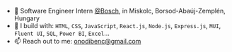 - 🏢 Software Engineer Intern [@Bosch](https://www.bosch.hu/vallalatunk/a-bosch-magyarorszagon/miskolc-robert-bosch-power-tool-kft/), in Miskolc, Borsod-Abaúj-Zemplén, Hungary
- 🧰 I build with: `HTML`, `CSS`, `JavaScript`, `React.js`, `Node.js`, `Express.js`, `MUI`, `Fluent UI`, `SQL`, `Power BI`, `Excel`...
- 📫 Reach out to me: onodibenc@gmail.com
